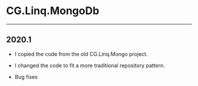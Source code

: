 # CG.Linq.MongoDb
---

## 2020.1

* I copied the code from the old CG.Linq.Mongo project.

* I changed the code to fit a more traditional repository pattern.

* Bug fixes


